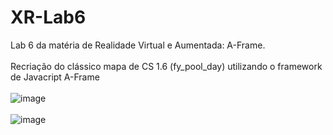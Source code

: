 # XR-Lab6
Lab 6 da matéria de Realidade Virtual e Aumentada: A-Frame.
<br> <br>
Recriação do clássico mapa de CS 1.6 (fy_pool_day) utilizando o framework de Javacript A-Frame
<br> <br>
![image](https://github.com/aranhoso/XR-Lab6/assets/95397071/96eac21a-aba2-4a3e-8552-c5d241dcb655)
<br> <br>
![image](https://github.com/aranhoso/XR-Lab6/assets/95397071/34ca4c1b-6be3-45f7-8b02-d859a5905309)
